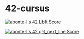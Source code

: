 # 42-cursus

[![abonte-l's 42 Libft Score](https://badge42.vercel.app/api/v2/cl4ihoc5o006109joivmaaf1o/project/1619145)](https://github.com/JaeSeoKim/badge42)

[![abonte-l's 42 get_next_line Score](https://badge42.vercel.app/api/v2/cl4ihoc5o006109joivmaaf1o/project/1772622)](https://github.com/JaeSeoKim/badge42)

